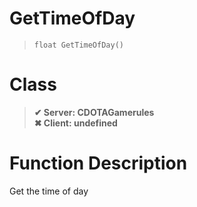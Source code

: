 # GetTimeOfDay
> `float GetTimeOfDay()`
# Class
> __✔ Server: CDOTAGamerules__  
> __✖ Client: undefined__  
# Function Description
Get the time of day
